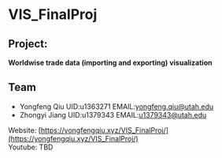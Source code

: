 # VIS_FinalProj


## Project: 
**Worldwise trade data (importing and exporting) visualization**

## Team
- Yongfeng Qiu UID:u1363271 EMAIL:yongfeng.qiu@utah.edu
- Zhongyi Jiang UID:u1379343 EMAIL:u1379343@utah.edu

Website: [https://yongfengqiu.xyz/VIS_FinalProj/](https://yongfengqiu.xyz/VIS_FinalProj/)   
Youtube: TBD
